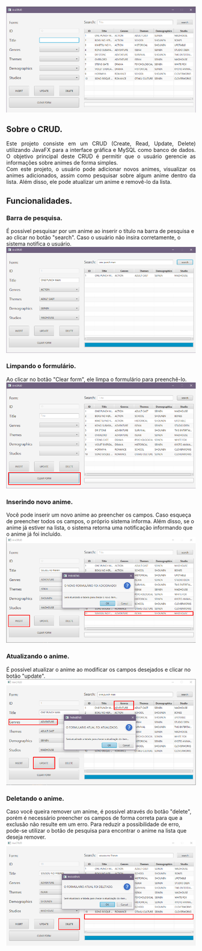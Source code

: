 <p align="justify">
    <img src="./assets/crud_menu.png">
</p>

## Sobre o CRUD.
<p align="justify">
Este projeto consiste em um CRUD (Create, Read, Update, Delete) utilizando JavaFX para a interface gráfica e MySQL como banco de dados. O objetivo principal deste CRUD é permitir que o usuário gerencie as informações sobre animes de forma simples.</br>
Com este projeto, o usuário pode adicionar novos animes, visualizar os animes adicionados, assim como pesquisar sobre algum anime dentro da lista. Além disso, ele pode atualizar um anime e removê-lo da lista.
</p>

## Funcionalidades.
<p align="justify">
<h3>Barra de pesquisa.</h3>
É possível pesquisar por um anime ao inserir o título na barra de pesquisa e ao clicar no botão "search". Caso o usuário não insira corretamente, o sistema notifica o usuário.</br>
<img src="./assets/crud_search.png">

<h3>Limpando o formulário.</h3>
Ao clicar no botão "Clear form", ele limpa o formulário para preenchê-lo.</br>
<img src="./assets/crud_clear.png">

<h3>Inserindo novo anime.</h3>
Você pode inserir um novo anime ao preencher os campos. Caso esqueça de preencher todos os campos, o próprio sistema informa. Além disso, se o anime já estiver na lista, o sistema retorna uma notificação informando que o anime já foi incluído.</br>
<img src="./assets/crud_insert.png">

<h3>Atualizando o anime.</h3>
É possível atualizar o anime ao modificar os campos desejados e clicar no botão "update".</br>
<img src="./assets/crud_update.png">

<h3>Deletando o anime.</h3>
Caso você queira remover um anime, é possível através do botão "delete", porém é necessário preencher os campos de forma correta para que a exclusão não resulte em um erro. Para reduzir a possibilidade de erro, pode-se utilizar o botão de pesquisa para encontrar o anime na lista que deseja remover.
<img src="./assets/crud_delete.png">
</p>